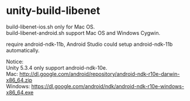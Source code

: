 # unity-build-libenet  
  
build-libenet-ios.sh only for Mac OS.  
build-libenet-android.sh support Mac OS and Windows Cygwin.  
  
require android-ndk-11b, Android Studio could setup android-ndk-11b automatically.  

Notice:  
Unity 5.3.4 only support android-ndk-10e.  
Mac: http://dl.google.com/android/repository/android-ndk-r10e-darwin-x86_64.zip  
Windows: https://dl.google.com/android/ndk/android-ndk-r10e-windows-x86_64.exe  
